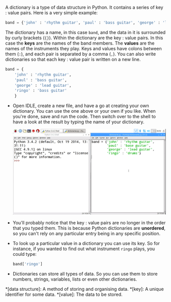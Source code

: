 A dictionary is a type of data structure in Python. It contains a series of key : value pairs. Here is a very simple example:

```python
band = {'john' : 'rhythm guitar', 'paul' : 'bass guitar', 'george' : 'lead guitar', 'ringo' : 'bass guitar'}
```

The dictionary has a name, in this case `band`, and the data in it is surrounded by curly brackets (`{}`). Within the dictionary are the key : value pairs. In this case the **keys** are the names of the band members. The **values** are the names of the instruments they play. Keys and values have colons between them (`:`), and each pair is separated by a comma (`,`). You can also write dictionaries so that each key : value pair is written on a new line.

```python
band = {
    'john' : 'rhythm guitar',
    'paul' : 'bass guitar',
    'george' : 'lead guitar',
    'ringo' : 'bass guitar'
    }
```

- Open IDLE, create a new file, and have a go at creating your own dictionary. You can use the one above or your own if you like. When you're done, save and run the code. Then switch over to the shell to have a look at the result by typing the name of your dictionary.

	![unordered dictionaries](images/unordered-dicts.gif)

- You'll probably notice that the key : value pairs are no longer in the order that you typed them. This is because Python dictionaries are **unordered**, so you can't rely on any particular entry being in any specific position.

- To look up a particular value in a dictionary you can use its key. So for instance, if you wanted to find out what instrument `ringo` plays, you could type:

	```python
	band['ringo']
	```
- Dictionaries can store all types of data. So you can use them to store numbers, strings, variables, lists or even other dictionaries.

*[data structure]: A method of storing and organising data.
*[key]: A unique identifier for some data.
*[value]: The data to be stored.
